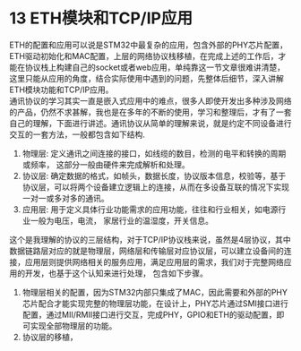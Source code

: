 # **13 ETH模块和TCP/IP应用**
ETH的配置和应用可以说是STM32中最复杂的应用，包含外部的PHY芯片配置，ETH驱动初始化和MAC配置，上层的网络协议栈移植，在完成上述的工作后，才能在协议栈上构建自己的socket或者web应用，单纯靠这一节文章很难讲清楚，这里只能从应用的角度，结合实际使用中遇到的问题，先整体后细节，深入讲解ETH模块功能和TCP/IP应用。<br />
通讯协议的学习其实一直是嵌入式应用中的难点，很多人即使开发出多种涉及网络的产品，仍然不求甚解，我也是在多年的不断的使用，学习和整理后，才有了一套自己的理解，下面进行讲述。通讯协议从简单的理解来说，就是约定不同设备进行交互的一套方法，一般都包含如下结构.<br />

1. 物理层: 定义通讯之间连接的接口，如线缆的数目，检测的电平和转换的周期或频率， 这部分一般由硬件来完成解析和处理。
2. 协议层: 确定数据的格式，如帧头，数据长度，协议版本信息，校验等，基于协议层，可以将两个设备建立逻辑上的连接，从而在多设备互联的情况下实现一对一或多对多的通讯。
3. 应用层: 用于定义具体行业功能需求的应用功能，往往和行业相关，如电源行业一般为电压，电流， 家居行业的温湿度，开关信息。

这个是我理解的协议的三层结构，对于TCP/IP协议栈来说，虽然是4层协议，其中数据链路层对应的就是物理层，网络层和传输层对应协议层，可以建立设备间的连接，应用层则提供网络相关的服务应用，满足应用层的需求，我们对于完整网络应用的开发，也基于这个认知来进行处理， 包含如下步骤。

1. 物理层相关的配置，因为STM32内部只集成了MAC，因此需要和外部的PHY芯片配合才能实现完整的物理层功能，在设计上，PHY芯片通过SMI接口进行配置，通过MII/RMII接口进行交互，完成PHY，GPIO和ETH的驱动配置，即可实现全部物理层的功能。
2. 协议层的移植，